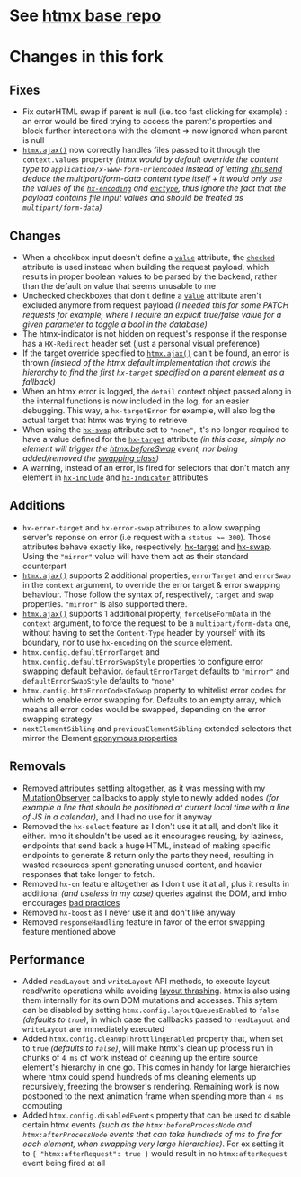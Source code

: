 # See [htmx base repo](https://github.com/bigskysoftware/htmx)

# Changes in this fork
## Fixes
- Fix outerHTML swap if parent is null (i.e. too fast clicking for example) : an error would be fired trying to access the parent's properties and block further interactions with the element => now ignored when parent is null
- [`htmx.ajax()`](https://htmx.org/api/#ajax) now correctly handles files passed to it through the `context.values` property _(htmx would by default override the content type to `application/x-www-form-urlencoded` instead of letting [xhr.send](https://xhr.spec.whatwg.org/#the-send()-method) deduce the multipart/form-data content type itself + it would only use the values of the [`hx-encoding`](https://htmx.org/attributes/hx-encoding/) and [`enctype`](https://developer.mozilla.org/en/docs/Web/API/HTMLFormElement/enctype), thus ignore the fact that the payload contains file input values and should be treated as `multipart/form-data`)_
## Changes
- When a checkbox input doesn't define a [`value`](https://developer.mozilla.org/en/docs/Web/HTML/Element/Input/checkbox#value) attribute, the [`checked`](https://developer.mozilla.org/en/docs/Web/HTML/Element/Input/checkbox#checked) attribute is used instead when building the request payload, which results in proper boolean values to be parsed by the backend, rather than the default `on` value that seems unusable to me
- Unchecked checkboxes that don't define a [`value`](https://developer.mozilla.org/en/docs/Web/HTML/Element/Input/checkbox#value) attribute aren't excluded anymore from request payload _(I needed this for some PATCH requests for example, where I require an explicit true/false value for a given parameter to toggle a bool in the database)_
- The htmx-indicator is not hidden on request's response if the response has a `HX-Redirect` header set (just a personal visual preference)
- If the target override specified to [`htmx.ajax()`](https://htmx.org/api/#ajax) can't be found, an error is thrown _(instead of the htmx default implementation that crawls the hierarchy to find the first `hx-target` specified on a parent element as a fallback)_
- When an htmx error is logged, the `detail` context object passed along in the internal functions is now included in the log, for an easier debugging. This way, a `hx-targetError` for example, will also log the actual target that htmx was trying to retrieve
- When using the [`hx-swap`](https://htmx.org/attributes/hx-swap/) attribute set to `"none"`, it's no longer required to have a value defined for the [`hx-target`](https://htmx.org/attributes/hx-target/) attribute _(in this case, simply no element will trigger the [htmx:beforeSwap](https://htmx.org/events/#htmx:beforeSwap) event, nor being added/removed the [swapping class](https://htmx.org/reference/#classes))_
- A warning, instead of an error, is fired for selectors that don't match any element in [`hx-include`](https://htmx.org/attributes/hx-include/) and [`hx-indicator`](https://htmx.org/attributes/hx-indicator/) attributes
## Additions
- `hx-error-target` and `hx-error-swap` attributes to allow swapping server's reponse on error (i.e request with a `status >= 300`). Those attributes behave exactly like, respectively, [hx-target](https://htmx.org/attributes/hx-target/) and [hx-swap](https://htmx.org/attributes/hx-swap/). Using the `"mirror"` value will have them act as their standard counterpart
- [`htmx.ajax()`](https://htmx.org/api/#ajax) supports 2 additional properties, `errorTarget` and `errorSwap` in the `context` argument, to override the error target & error swapping behaviour. Those follow the syntax of, respectively, `target` and `swap` properties. `"mirror"` is also supported there.
- [`htmx.ajax()`](https://htmx.org/api/#ajax) supports 1 additional property, `forceUseFormData` in the `context` argument, to force the request to be a `multipart/form-data` one, without having to set the `Content-Type` header by yourself with its boundary, nor to use `hx-encoding` on the `source` element.
- `htmx.config.defaultErrorTarget` and `htmx.config.defaultErrorSwapStyle` properties to configure error swapping default behavior. `defaultErrorTarget` defaults to `"mirror"` and `defaultErrorSwapStyle` defaults to `"none"`
- `htmx.config.httpErrorCodesToSwap` property to whitelist error codes for which to enable error swapping for. Defaults to an empty array, which means all error codes would be swapped, depending on the error swapping strategy
- `nextElementSibling` and `previousElementSibling` extended selectors that mirror the Element [eponymous properties](https://developer.mozilla.org/en-US/docs/Web/API/Element/nextElementSibling)
## Removals
- Removed attributes settling altogether, as it was messing with my [MutationObserver](https://developer.mozilla.org/en/docs/Web/API/MutationObserver) callbacks to apply style to newly added nodes _(for example a line that should be positioned at current local time with a line of JS in a calendar)_, and I had no use for it anyway
- Removed the `hx-select` feature as I don't use it at all, and don't like it either. Imho it shouldn't be used as it encourages reusing, by laziness, endpoints that send back a huge HTML, instead of making specific endpoints to generate & return only the parts they need, resulting in wasted resources spent generating unused content, and heavier responses that take longer to fetch.
- Removed `hx-on` feature altogether as I don't use it at all, plus it results in additional _(and useless in my case)_ queries against the DOM, and imho encourages [bad practices](https://developer.mozilla.org/en-US/docs/Learn/JavaScript/Building_blocks/Events#inline_event_handlers_%E2%80%94_dont_use_these)
- Removed `hx-boost` as I never use it and don't like anyway
- Removed `responseHandling` feature in favor of the error swapping feature mentioned above
## Performance
- Added `readLayout` and `writeLayout` API methods, to execute layout read/write operations while avoiding [layout thrashing](https://developers.google.com/web/fundamentals/performance/rendering/avoid-large-complex-layouts-and-layout-thrashing#avoid_layout_thrashing). htmx is also using them internally for its own DOM mutations and accesses. This sytem can be disabled by setting `htmx.config.layoutQueuesEnabled` to `false` _(defaults to `true`)_, in which case the callbacks passed to `readLayout` and `writeLayout` are immediately executed
- Added `htmx.config.cleanUpThrottlingEnabled` property that, when set to `true` _(defaults to `false`)_, will make htmx's clean up process run in chunks of `4 ms` of work instead of cleaning up the entire source element's hierarchy in one go. This comes in handy for large hierarchies where htmx could spend hundreds of ms cleaning elements up recursively, freezing the browser's rendering. Remaining work is now postponed to the next animation frame when spending more than `4 ms` computing
- Added `htmx.config.disabledEvents` property that can be used to disable certain htmx events _(such as the `htmx:beforeProcessNode` and `htmx:afterProcessNode` events that can take hundreds of ms to fire for each element, when swapping very large hierarchies)_. For ex setting it to `{ "htmx:afterRequest": true }` would result in no `htmx:afterRequest` event being fired at all
